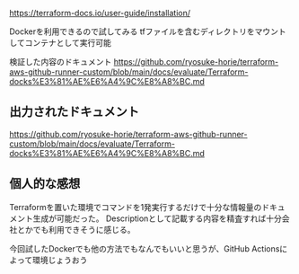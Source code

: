 https://terraform-docs.io/user-guide/installation/

Dockerを利用できるので試してみる
tfファイルを含むディレクトリをマウントしてコンテナとして実行可能

検証した内容のドキュメント
https://github.com/ryosuke-horie/terraform-aws-github-runner-custom/blob/main/docs/evaluate/Terraform-docks%E3%81%AE%E6%A4%9C%E8%A8%BC.md

## 出力されたドキュメント
https://github.com/ryosuke-horie/terraform-aws-github-runner-custom/blob/main/docs/evaluate/Terraform-docks%E3%81%AE%E6%A4%9C%E8%A8%BC.md

## 個人的な感想

Terraformを置いた環境でコマンドを1発実行するだけで十分な情報量のドキュメント生成が可能だった。
Descriptionとして記載する内容を精査すれば十分会社とかでも利用できそうに感じる。

今回試したDockerでも他の方法でもなんでもいいと思うが、GitHub Actionsによって環境じょうおう